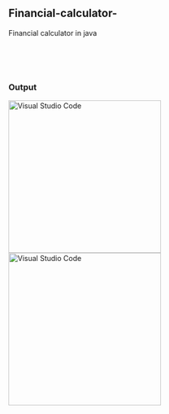 ## Financial-calculator-
Financial calculator in java



<br />
<br />


<br />

### Output

<img align="left" alt="Visual Studio Code" width="300px" src="https://user-images.githubusercontent.com/66440787/116726318-bc408900-aa00-11eb-8b09-ddefa217b672.jpg" />
<img align="left" alt="Visual Studio Code" width="300px" src="https://user-images.githubusercontent.com/66440787/116726378-cebac280-aa00-11eb-8ce3-c8d8dac8b760.jpg" />

<br />
<br />

